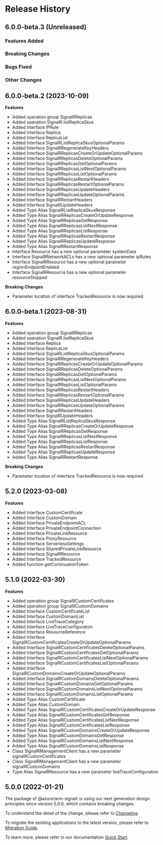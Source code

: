 # Release History

## 6.0.0-beta.3 (Unreleased)

### Features Added

### Breaking Changes

### Bugs Fixed

### Other Changes

## 6.0.0-beta.2 (2023-10-09)
    
**Features**

  - Added operation group SignalRReplicas
  - Added operation SignalR.listReplicaSkus
  - Added Interface IPRule
  - Added Interface Replica
  - Added Interface ReplicaList
  - Added Interface SignalRListReplicaSkusOptionalParams
  - Added Interface SignalRRegenerateKeyHeaders
  - Added Interface SignalRReplicasCreateOrUpdateOptionalParams
  - Added Interface SignalRReplicasDeleteOptionalParams
  - Added Interface SignalRReplicasGetOptionalParams
  - Added Interface SignalRReplicasListNextOptionalParams
  - Added Interface SignalRReplicasListOptionalParams
  - Added Interface SignalRReplicasRestartHeaders
  - Added Interface SignalRReplicasRestartOptionalParams
  - Added Interface SignalRReplicasUpdateHeaders
  - Added Interface SignalRReplicasUpdateOptionalParams
  - Added Interface SignalRRestartHeaders
  - Added Interface SignalRUpdateHeaders
  - Added Type Alias SignalRListReplicaSkusResponse
  - Added Type Alias SignalRReplicasCreateOrUpdateResponse
  - Added Type Alias SignalRReplicasGetResponse
  - Added Type Alias SignalRReplicasListNextResponse
  - Added Type Alias SignalRReplicasListResponse
  - Added Type Alias SignalRReplicasRestartResponse
  - Added Type Alias SignalRReplicasUpdateResponse
  - Added Type Alias SignalRRestartResponse
  - Interface Resource has a new optional parameter systemData
  - Interface SignalRNetworkACLs has a new optional parameter ipRules
  - Interface SignalRResource has a new optional parameter regionEndpointEnabled
  - Interface SignalRResource has a new optional parameter resourceStopped

**Breaking Changes**

  - Parameter location of interface TrackedResource is now required
    
    
## 6.0.0-beta.1 (2023-08-31)

**Features**

- Added operation group SignalRReplicas
- Added operation SignalR.listReplicaSkus
- Added Interface Replica
- Added Interface ReplicaList
- Added Interface SignalRListReplicaSkusOptionalParams
- Added Interface SignalRRegenerateKeyHeaders
- Added Interface SignalRReplicasCreateOrUpdateOptionalParams
- Added Interface SignalRReplicasDeleteOptionalParams
- Added Interface SignalRReplicasGetOptionalParams
- Added Interface SignalRReplicasListNextOptionalParams
- Added Interface SignalRReplicasListOptionalParams
- Added Interface SignalRReplicasRestartHeaders
- Added Interface SignalRReplicasRestartOptionalParams
- Added Interface SignalRReplicasUpdateHeaders
- Added Interface SignalRReplicasUpdateOptionalParams
- Added Interface SignalRRestartHeaders
- Added Interface SignalRUpdateHeaders
- Added Type Alias SignalRListReplicaSkusResponse
- Added Type Alias SignalRReplicasCreateOrUpdateResponse
- Added Type Alias SignalRReplicasGetResponse
- Added Type Alias SignalRReplicasListNextResponse
- Added Type Alias SignalRReplicasListResponse
- Added Type Alias SignalRReplicasRestartResponse
- Added Type Alias SignalRReplicasUpdateResponse
- Added Type Alias SignalRRestartResponse

**Breaking Changes**

- Parameter location of interface TrackedResource is now required


## 5.2.0 (2023-03-08)
    
**Features**

  - Added Interface CustomCertificate
  - Added Interface CustomDomain
  - Added Interface PrivateEndpointACL
  - Added Interface PrivateEndpointConnection
  - Added Interface PrivateLinkResource
  - Added Interface ProxyResource
  - Added Interface ServerlessSettings
  - Added Interface SharedPrivateLinkResource
  - Added Interface SignalRResource
  - Added Interface TrackedResource
  - Added function getContinuationToken
    
    
## 5.1.0 (2022-03-30)
    
**Features**

  - Added operation group SignalRCustomCertificates
  - Added operation group SignalRCustomDomains
  - Added Interface CustomCertificateList
  - Added Interface CustomDomainList
  - Added Interface LiveTraceCategory
  - Added Interface LiveTraceConfiguration
  - Added Interface ResourceReference
  - Added Interface SignalRCustomCertificatesCreateOrUpdateOptionalParams
  - Added Interface SignalRCustomCertificatesDeleteOptionalParams
  - Added Interface SignalRCustomCertificatesGetOptionalParams
  - Added Interface SignalRCustomCertificatesListNextOptionalParams
  - Added Interface SignalRCustomCertificatesListOptionalParams
  - Added Interface SignalRCustomDomainsCreateOrUpdateOptionalParams
  - Added Interface SignalRCustomDomainsDeleteOptionalParams
  - Added Interface SignalRCustomDomainsGetOptionalParams
  - Added Interface SignalRCustomDomainsListNextOptionalParams
  - Added Interface SignalRCustomDomainsListOptionalParams
  - Added Type Alias CustomCertificate
  - Added Type Alias CustomDomain
  - Added Type Alias SignalRCustomCertificatesCreateOrUpdateResponse
  - Added Type Alias SignalRCustomCertificatesGetResponse
  - Added Type Alias SignalRCustomCertificatesListNextResponse
  - Added Type Alias SignalRCustomCertificatesListResponse
  - Added Type Alias SignalRCustomDomainsCreateOrUpdateResponse
  - Added Type Alias SignalRCustomDomainsGetResponse
  - Added Type Alias SignalRCustomDomainsListNextResponse
  - Added Type Alias SignalRCustomDomainsListResponse
  - Class SignalRManagementClient has a new parameter signalRCustomCertificates
  - Class SignalRManagementClient has a new parameter signalRCustomDomains
  - Type Alias SignalRResource has a new parameter liveTraceConfiguration
    
    
## 5.0.0 (2022-01-21)

The package of @azure/arm-signalr is using our next generation design principles since version 5.0.0, which contains breaking changes.

To understand the detail of the change, please refer to [Changelog](https://aka.ms/js-track2-changelog).

To migrate the existing applications to the latest version, please refer to [Migration Guide](https://aka.ms/js-track2-migration-guide).

To learn more, please refer to our documentation [Quick Start](https://aka.ms/azsdk/js/mgmt/quickstart ).
